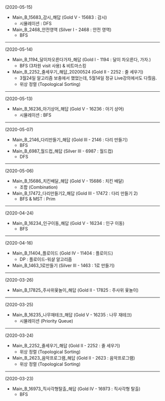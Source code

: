 (2020-05-15)
- Main_B_15683_감시_해답 (Gold V - 15683 : 감시)
  - 시뮬레이션 : DFS
- Main_B_2468_안전영역 (Silver I - 2468 : 안전 영역)
  - BFS
---
(2020-05-14)
- Main_B_1194_달이차오른다가자_해답 (Gold I - 1194 : 달이 차오른다, 가자.)
  - BFS (3차원 visit 사용) & 비트마스킹
- Main_B_2252_줄세우기_해답_20200524 (Gold II - 2252 : 줄 세우기)
  - 3월24일 알고리즘 보충에서 했었는데, 5월14일 정규 Live강의에서도 다뤘음.
  - 위상 정렬 (Topological Sorting)
---
(2020-05-13)
- Main_B_16236_아기상어_해답 (Gold V - 16236 : 아기 상어)
  - 시뮬레이션 : BFS
---
(2020-05-07)
- Main_B_2146_다리만들기_해답 (Gold III - 2146 : 다리 만들기)
  - BFS
- Main_B_6987_월드컵_해답 (Silver III - 6987 : 월드컵)
  - DFS
---
(2020-05-06)
- Main_B_15686_치킨배달_해답 (Gold V - 15686 : 치킨 배달)
  - 조합 (Combination)
- Main_B_17472_다리만들기2_해답 (Gold III - 17472 : 다리 만들기 2)
  - BFS & MST : Prim
---
(2020-04-24)
- Main_B_16234_인구이동_해답 (Gold V - 16234 : 인구 이동)
  - BFS
---
(2020-04-16)
- Main_B_11404_플로이드 (Gold IV - 11404 : 플로이드)
  - DP : 플로이드-워샬 알고리즘
- Main_B_1463_1로만들기 (Silver III - 1463 : 1로 만들기)
---
(2020-03-26)
- Main_B_17825_주사위윷놀이_해답 (Gold II - 17825 : 주사위 윷놀이)
---
(2020-03-25)
- Main_B_16235_나무재테크_해답 (Gold V - 16235 : 나무 재테크)
  - 시뮬레이션 (Priority Queue)
---
(2020-03-24)
- Main_B_2252_줄세우기_해답 (Gold II - 2252 : 줄 세우기)
  - 위상 정렬 (Topological Sorting)
- Main_B_2623_음악프로그램_해답 (Gold II - 2623 : 음악프로그램)
  - 위상 정렬 (Topological Sorting)
---
(2020-03-23)
- Main_B_16973_직사각형탈출_해답 (Gold IV - 16973 : 직사각형 탈출)
  - BFS

